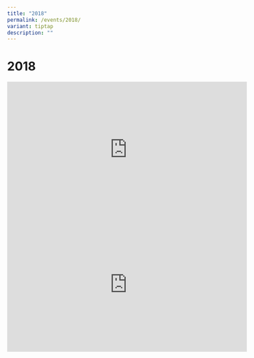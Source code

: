 ```yaml
---
title: "2018"
permalink: /events/2018/
variant: tiptap
description: ""
---
```

<h1>2018</h1><div class="iframe-wrapper"><iframe height="315" width="560" allowfullscreen="true" frameborder="0" src="https://www.youtube.com/embed/2WVlZjXQfiA?si=O_zYNi0ct8wBAzb-"></iframe></div><div class="iframe-wrapper"><iframe height="315" width="560" allowfullscreen="true" frameborder="0" src="https://www.youtube.com/embed/Y3t46ESUrnM?si=vXzA_RdR_qCa4Idv"></iframe></div><p></p>